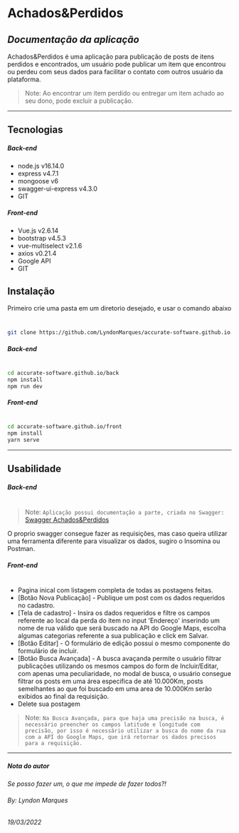# Achados&Perdidos

## _Documentação da aplicação_

Achados&Perdidos é uma aplicação para publicação de posts de itens perdidos e encontrados,
um usuário pode publicar um item que encontrou ou perdeu com seus dados para facilitar o contato com
outros usuário da plataforma.

> Note: Ao encontrar um item perdido ou entregar um item achado ao seu dono, pode excluir a publicação.

---

## Tecnologias

##### _Back-end_

- node.js v16.14.0
- express v4.7.1
- mongoose v6
- swagger-ui-express v4.3.0
- GIT

##### _Front-end_

- Vue.js v2.6.14
- bootstrap v4.5.3
- vue-multiselect v2.1.6
- axios v0.21.4
- Google API
- GIT

## Instalação

Primeiro crie uma pasta em um diretorio desejado, e usar o comando abaixo

#

```sh
git clone https://github.com/LyndonMarques/accurate-software.github.io.git
```

##### _Back-end_

#

```sh
cd accurate-software.github.io/back
npm install
npm run dev
```

##### _Front-end_

#

```sh
cd accurate-software.github.io/front
npm install
yarn serve
```

---

## Usabilidade

##### _Back-end_

#

> Note: `Aplicação possui documentação a parte, criada no Swagger:` [Swagger Achados&Perdidos](http://localhost:3333/api-docs/)

O proprio swagger consegue fazer as requisições, mas caso queira utilizar uma ferramenta diferente para visualizar os dados, sugiro o Insomina ou Postman.

##### _Front-end_

#

- Pagina inical com listagem completa de todas as postagens feitas.
- [Botão Nova Publicação] - Publique um post com os dados requeridos no cadastro.
- [Tela de cadastro] - Insira os dados requeridos e filtre os campos referente ao local da perda do item no input 'Endereço' inserindo um nome de rua válido que será buscado na API do Google Maps, escolha algumas categorias referente a sua publicação e click em Salvar.
- [Botão Editar] - O formulário de edição possui o mesmo componente do formulário de incluir.
- [Botão Busca Avançada] - A busca avaçanda permite o usuário filtrar publicações utilizando os mesmos campos do form de Incluir/Editar, com apenas uma peculiaridade, no modal de busca, o usuário consegue filtrar os posts em uma área especifica de até 10.000Km, posts semelhantes ao que foi buscado em uma area de 10.000Km serão exibidos ao final da requisição.
- Delete sua postagem

> Note: `Na Busca Avançada, para que haja uma precisão na busca, é necessário preencher os campos latitude e longitude com precisão, por isso é necessário utilizar a busca do nome da rua com a API do Google Maps, que irá retornar os dados precisos para a requisição.`

---

##### Nota do autor

_Se posso fazer um, o que me impede de fazer todos?!_

###### By: Lyndon Marques

###### 19/03/2022

#

#

#

#

